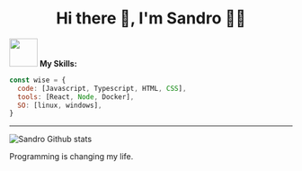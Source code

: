 <h1 align='center'> Hi there 👋, I'm Sandro 👨‍💻 </h1>

<img src="https://media.giphy.com/media/YbXLZ6dymH758xSEbM/giphy.gif" width="50"> <strong>My Skills:</strong>
```javascript
const wise = {
  code: [Javascript, Typescript, HTML, CSS],
  tools: [React, Node, Docker],
  SO: [linux, windows],
}
```
<hr>

![Sandro Github stats](https://github-readme-stats.vercel.app/api?username=wise-SD&show_icons=true&theme=radical)

Programming is changing my life.

